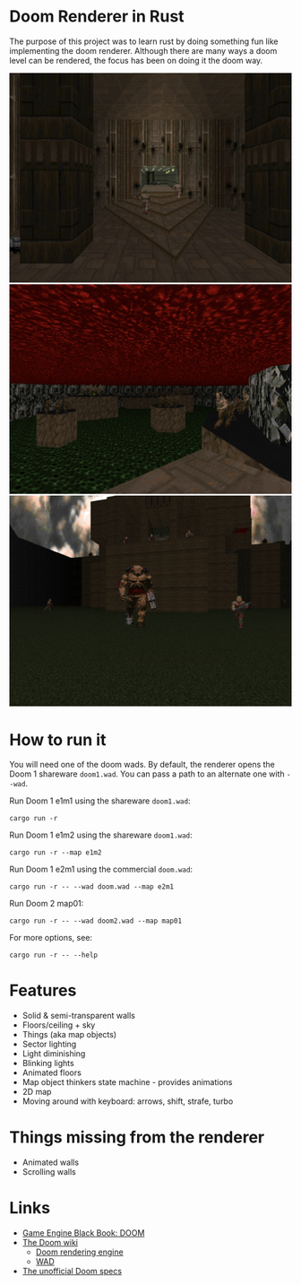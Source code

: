 # Doom Renderer in Rust

The purpose of this project was to learn rust by doing something fun like implementing the doom renderer. Although there are many ways a doom level can be rendered, the focus has been on doing it the doom way.

![screenshot](screenshot1.png)
![screenshot](screenshot2.png)
![screenshot](screenshot3.png)

# How to run it

You will need one of the doom wads. By default, the renderer opens the Doom 1 shareware `doom1.wad`. You can pass a path to an alternate one with `--wad`.

Run Doom 1 e1m1 using the shareware `doom1.wad`:
```
cargo run -r
```

Run Doom 1 e1m2 using the shareware `doom1.wad`:
```
cargo run -r --map e1m2
```

Run Doom 1 e2m1 using the commercial `doom.wad`:
```
cargo run -r -- --wad doom.wad --map e2m1
```

Run Doom 2 map01:
```
cargo run -r -- --wad doom2.wad --map map01
```

For more options, see:
```
cargo run -r -- --help
```

# Features
- Solid & semi-transparent walls
- Floors/ceiling + sky
- Things (aka map objects)
- Sector lighting
- Light diminishing
- Blinking lights
- Animated floors
- Map object thinkers state machine - provides animations
- 2D map
- Moving around with keyboard: arrows, shift, strafe, turbo

# Things missing from the renderer
- Animated walls
- Scrolling walls

# Links
- [Game Engine Black Book: DOOM](https://archive.org/details/gebbdoome)
- [The Doom wiki](https://doomwiki.org/wiki/Entryway)
    - [Doom rendering engine](https://doomwiki.org/wiki/Doom_rendering_engine)
    - [WAD](https://doomwiki.org/wiki/WAD)
- [The unofficial Doom specs](https://www.gamers.org/dhs/helpdocs/dmsp1666.html)

